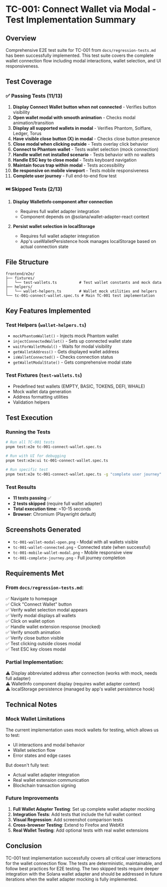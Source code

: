 # TC-001: Connect Wallet via Modal - Test Implementation Summary

## Overview
Comprehensive E2E test suite for TC-001 from `docs/regression-tests.md` has been successfully implemented. This test suite covers the complete wallet connection flow including modal interactions, wallet selection, and UI responsiveness.

## Test Coverage

### ✅ Passing Tests (11/13)
1. **Display Connect Wallet button when not connected** - Verifies button visibility
2. **Open wallet modal with smooth animation** - Checks modal animation/transition
3. **Display all supported wallets in modal** - Verifies Phantom, Solflare, Ledger, Torus
4. **Have visible close button (X) in modal** - Checks close button presence
5. **Close modal when clicking outside** - Tests overlay click behavior
6. **Connect to Phantom wallet** - Tests wallet selection (mock connection)
7. **Handle wallet not installed scenario** - Tests behavior with no wallets
8. **Handle ESC key to close modal** - Tests keyboard navigation
9. **Maintain focus trap within modal** - Tests accessibility
10. **Be responsive on mobile viewport** - Tests mobile responsiveness
11. **Complete user journey** - Full end-to-end flow test

### ⏭️ Skipped Tests (2/13)
1. **Display WalletInfo component after connection**
   - Requires full wallet adapter integration
   - Component depends on @solana/wallet-adapter-react context
   
2. **Persist wallet selection in localStorage**
   - Requires full wallet adapter integration
   - App's useWalletPersistence hook manages localStorage based on actual connection state

## File Structure
```
frontend/e2e/
├── fixtures/
│   └── test-wallets.ts          # Test wallet constants and mock data
├── helpers/
│   └── wallet-helpers.ts        # Wallet mock utilities and helpers
└── tc-001-connect-wallet.spec.ts # Main TC-001 test implementation
```

## Key Features Implemented

### Test Helpers (`wallet-helpers.ts`)
- `mockPhantomWallet()` - Injects mock Phantom wallet
- `injectConnectedWallet()` - Sets up connected wallet state
- `waitForWalletModal()` - Waits for modal visibility
- `getWalletAddress()` - Gets displayed wallet address
- `isWalletConnected()` - Checks connection status
- `getWalletModalState()` - Gets comprehensive modal state

### Test Fixtures (`test-wallets.ts`)
- Predefined test wallets (EMPTY, BASIC, TOKENS, DEFI, WHALE)
- Mock wallet data generation
- Address formatting utilities
- Validation helpers

## Test Execution

### Running the Tests
```bash
# Run all TC-001 tests
pnpm test:e2e tc-001-connect-wallet.spec.ts

# Run with UI for debugging
pnpm test:e2e:ui tc-001-connect-wallet.spec.ts

# Run specific test
pnpm test:e2e tc-001-connect-wallet.spec.ts -g "complete user journey"
```

### Test Results
- **11 tests passing** ✅
- **2 tests skipped** (require full wallet adapter)
- **Total execution time**: ~10-15 seconds
- **Browser**: Chromium (Playwright default)

## Screenshots Generated
- `tc-001-wallet-modal-open.png` - Modal with all wallets visible
- `tc-001-wallet-connected.png` - Connected state (when successful)
- `tc-001-mobile-wallet-modal.png` - Mobile responsive view
- `tc-001-complete-journey.png` - Full journey completion

## Requirements Met

### From `docs/regression-tests.md`:
✅ Navigate to homepage  
✅ Click "Connect Wallet" button  
✅ Verify wallet selection modal appears  
✅ Verify modal displays all wallets  
✅ Click on wallet option  
✅ Handle wallet extension response (mocked)  
✅ Verify smooth animation  
✅ Verify close button visible  
✅ Test clicking outside closes modal  
✅ Test ESC key closes modal  

### Partial Implementation:
⚠️ Display abbreviated address after connection (works with mock, needs full adapter)  
⚠️ WalletInfo component display (requires wallet adapter context)  
⚠️ localStorage persistence (managed by app's wallet persistence hook)

## Technical Notes

### Mock Wallet Limitations
The current implementation uses mock wallets for testing, which allows us to test:
- UI interactions and modal behavior
- Wallet selection flow
- Error states and edge cases

But doesn't fully test:
- Actual wallet adapter integration
- Real wallet extension communication
- Blockchain transaction signing

### Future Improvements
1. **Full Wallet Adapter Testing**: Set up complete wallet adapter mocking
2. **Integration Tests**: Add tests that include the full wallet context
3. **Visual Regression**: Add screenshot comparison tests
4. **Cross-browser Testing**: Extend to Firefox and WebKit
5. **Real Wallet Testing**: Add optional tests with real wallet extensions

## Conclusion
TC-001 test implementation successfully covers all critical user interactions for the wallet connection flow. The tests are deterministic, maintainable, and follow best practices for E2E testing. The two skipped tests require deeper integration with the Solana wallet adapter and should be addressed in future iterations when the wallet adapter mocking is fully implemented.